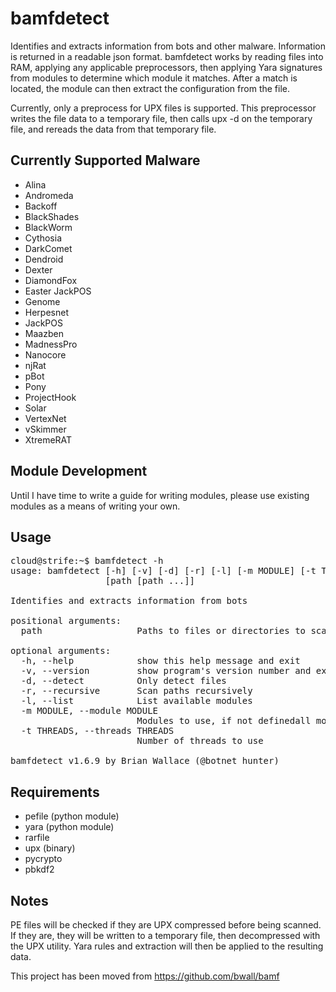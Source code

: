 bamfdetect
==========

Identifies and extracts information from bots and other malware.  Information is returned in a readable json format.
bamfdetect works by reading files into RAM, applying any applicable preprocessors, then applying Yara signatures from modules to determine which module it matches.
After a match is located, the module can then extract the configuration from the file.

Currently, only a preprocess for UPX files is supported.  This preprocessor writes the file data to a temporary file, then calls upx -d on the temporary file, and rereads the data from that temporary file.

Currently Supported Malware
---------------------------
 - Alina
 - Andromeda
 - Backoff
 - BlackShades
 - BlackWorm
 - Cythosia
 - DarkComet
 - Dendroid
 - Dexter
 - DiamondFox
 - Easter JackPOS
 - Genome
 - Herpesnet
 - JackPOS
 - Maazben
 - MadnessPro
 - Nanocore
 - njRat
 - pBot
 - Pony
 - ProjectHook
 - Solar
 - VertexNet
 - vSkimmer
 - XtremeRAT
 
Module Development
------------------
Until I have time to write a guide for writing modules, please use existing modules as a means of writing your own.
 
Usage
-----
<pre>cloud@strife:~$ bamfdetect -h
usage: bamfdetect [-h] [-v] [-d] [-r] [-l] [-m MODULE] [-t THREADS]
                  [path [path ...]]

Identifies and extracts information from bots

positional arguments:
  path                  Paths to files or directories to scan

optional arguments:
  -h, --help            show this help message and exit
  -v, --version         show program's version number and exit
  -d, --detect          Only detect files
  -r, --recursive       Scan paths recursively
  -l, --list            List available modules
  -m MODULE, --module MODULE
                        Modules to use, if not definedall modules are used
  -t THREADS, --threads THREADS
                        Number of threads to use

bamfdetect v1.6.9 by Brian Wallace (@botnet_hunter)
</pre>


Requirements
------------
 - pefile (python module)
 - yara (python module)
 - rarfile
 - upx (binary)
 - pycrypto
 - pbkdf2
 
Notes
-----
PE files will be checked if they are UPX compressed before being scanned.  If they are, they will be written to a temporary file, then decompressed with the UPX utility.  Yara rules and extraction will then be applied to the resulting data.

This project has been moved from https://github.com/bwall/bamf